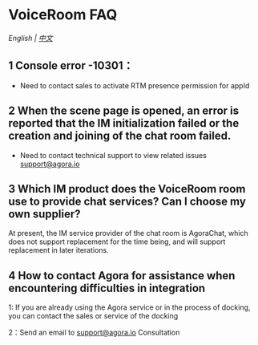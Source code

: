 # VoiceRoom FAQ

*English | [中文](VoiceRoomFAQ_zh.md)*

## 1 Console error -10301：

- Need to contact sales to activate RTM presence permission for appId


## 2 When the scene page is opened, an error is reported that the IM initialization failed or the creation and joining of the chat room failed.

- Need to contact technical support to view related issues [support@agora.io](mailto:support@agora.io)


## 3 Which IM product does the VoiceRoom room use to provide chat services? Can I choose my own supplier?

At present, the IM service provider of the chat room is AgoraChat, which does not support replacement for the time being, and will support replacement in later iterations.


## 4 How to contact Agora for assistance when encountering difficulties in integration

1: If you are already using the Agora service or in the process of docking, you can contact the sales or service of the docking

2：Send an email to [support@agora.io](mailto:support@agora.io) Consultation
